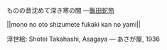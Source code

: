 ものの音沈めて深き寒の闇
—[飯田蛇笏](https://ja.wikipedia.org/wiki/飯田蛇笏)

||mono no oto shizumete fukaki kan no yami||

浮世絵: Shotei Takahashi, Asagaya — あさが屋, 1936